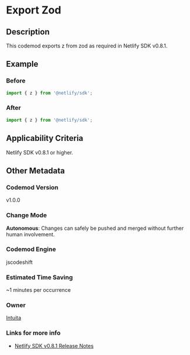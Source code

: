 # Export Zod

## Description

This codemod exports z from zod as required in Netlify SDK v0.8.1.

## Example

### Before

```jsx
import { z } from '@netlify/sdk';
```

### After

```jsx
import { z } from '@netlify/sdk';
```

## Applicability Criteria

Netlify SDK v0.8.1 or higher.

## Other Metadata

### Codemod Version

v1.0.0

### Change Mode

**Autonomous**: Changes can safely be pushed and merged without further human involvement.

### **Codemod Engine**

jscodeshift

### Estimated Time Saving

~1 minutes per occurrence

### Owner

[Intuita](https://github.com/codemod-com)

### Links for more info

-   [Netlify SDK v0.8.1 Release Notes](https://sdk.netlify.com/release-notes/#081)
